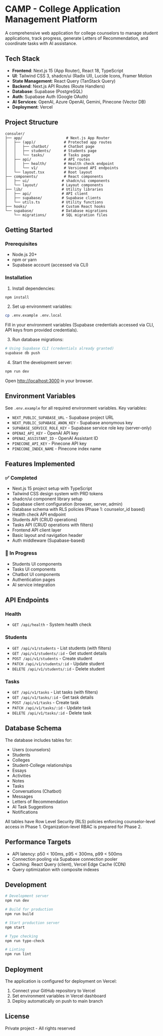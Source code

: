 # CAMP - College Application Management Platform

A comprehensive web application for college counselors to manage student applications, track progress, generate Letters of Recommendation, and coordinate tasks with AI assistance.

## Tech Stack

- **Frontend**: Next.js 15 (App Router), React 18, TypeScript
- **UI**: Tailwind CSS 3, shadcn/ui (Radix UI), Lucide Icons, Framer Motion
- **State Management**: React Query (TanStack Query)
- **Backend**: Next.js API Routes (Route Handlers)
- **Database**: Supabase (PostgreSQL)
- **Auth**: Supabase Auth (Google OAuth)
- **AI Services**: OpenAI, Azure OpenAI, Gemini, Pinecone (Vector DB)
- **Deployment**: Vercel

## Project Structure

```
consuler/
├── app/                    # Next.js App Router
│   ├── (app)/             # Protected app routes
│   │   ├── chatbot/       # Chatbot page
│   │   ├── students/      # Students page
│   │   └── tasks/         # Tasks page
│   ├── api/               # API routes
│   │   ├── health/        # Health check endpoint
│   │   └── v1/            # Versioned API endpoints
│   └── layout.tsx         # Root layout
├── components/            # React components
│   ├── ui/               # shadcn/ui components
│   └── layout/           # Layout components
├── lib/                  # Utility libraries
│   ├── api/              # API client
│   ├── supabase/         # Supabase clients
│   └── utils.ts          # Utility functions
├── hooks/                # Custom React hooks
└── supabase/             # Database migrations
    └── migrations/       # SQL migration files
```

## Getting Started

### Prerequisites

- Node.js 20+
- npm or yarn
- Supabase account (accessed via CLI)

### Installation

1. Install dependencies:
```bash
npm install
```

2. Set up environment variables:
```bash
cp .env.example .env.local
```

Fill in your environment variables (Supabase credentials accessed via CLI, API keys from provided credentials).

3. Run database migrations:
```bash
# Using Supabase CLI (credentials already granted)
supabase db push
```

4. Start the development server:
```bash
npm run dev
```

Open [http://localhost:3000](http://localhost:3000) in your browser.

## Environment Variables

See `.env.example` for all required environment variables. Key variables:

- `NEXT_PUBLIC_SUPABASE_URL` - Supabase project URL
- `NEXT_PUBLIC_SUPABASE_ANON_KEY` - Supabase anonymous key
- `SUPABASE_SERVICE_ROLE_KEY` - Supabase service role key (server-only)
- `OPENAI_API_KEY` - OpenAI API key
- `OPENAI_ASSISTANT_ID` - OpenAI Assistant ID
- `PINECONE_API_KEY` - Pinecone API key
- `PINECONE_INDEX_NAME` - Pinecone index name

## Features Implemented

### ✅ Completed
- Next.js 15 project setup with TypeScript
- Tailwind CSS design system with PRD tokens
- shadcn/ui component library setup
- Supabase client configuration (browser, server, admin)
- Database schema with RLS policies (Phase 1: counselor_id based)
- Health check API endpoint
- Students API (CRUD operations)
- Tasks API (CRUD operations with filters)
- Frontend API client layer
- Basic layout and navigation header
- Auth middleware (Supabase-based)

### 🚧 In Progress
- Students UI components
- Tasks UI components
- Chatbot UI components
- Authentication pages
- AI service integration

## API Endpoints

### Health
- `GET /api/health` - System health check

### Students
- `GET /api/v1/students` - List students (with filters)
- `GET /api/v1/students/:id` - Get student details
- `POST /api/v1/students` - Create student
- `PATCH /api/v1/students/:id` - Update student
- `DELETE /api/v1/students/:id` - Delete student

### Tasks
- `GET /api/v1/tasks` - List tasks (with filters)
- `GET /api/v1/tasks/:id` - Get task details
- `POST /api/v1/tasks` - Create task
- `PATCH /api/v1/tasks/:id` - Update task
- `DELETE /api/v1/tasks/:id` - Delete task

## Database Schema

The database includes tables for:
- Users (counselors)
- Students
- Colleges
- Student-College relationships
- Essays
- Activities
- Notes
- Tasks
- Conversations (Chatbot)
- Messages
- Letters of Recommendation
- AI Task Suggestions
- Notifications

All tables have Row Level Security (RLS) policies enforcing counselor-level access in Phase 1. Organization-level RBAC is prepared for Phase 2.

## Performance Targets

- API latency: p50 < 100ms, p95 < 300ms, p99 < 500ms
- Connection pooling via Supabase connection pooler
- Caching: React Query (client), Vercel Edge Cache (CDN)
- Query optimization with composite indexes

## Development

```bash
# Development server
npm run dev

# Build for production
npm run build

# Start production server
npm start

# Type checking
npm run type-check

# Linting
npm run lint
```

## Deployment

The application is configured for deployment on Vercel:

1. Connect your GitHub repository to Vercel
2. Set environment variables in Vercel dashboard
3. Deploy automatically on push to main branch

## License

Private project - All rights reserved


